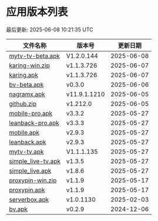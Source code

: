 # 应用版本列表

最后更新: 2025-06-08 10:21:35 UTC

| 文件名称 | 版本号 | 更新日期 |
|----------|--------|----------|
| [mytv-tv-beta.apk](https://raw.githubusercontent.com/tmxia/iptv/main/apk/mytv-tv-beta.apk) | V1.2.0.144 | 2025-06-08 |
| [karing-win.zip](https://raw.githubusercontent.com/tmxia/iptv/main/apk/karing-win.zip) | v1.1.3.726 | 2025-06-07 |
| [karing.apk](https://raw.githubusercontent.com/tmxia/iptv/main/apk/karing.apk) | v1.1.3.726 | 2025-06-07 |
| [bv-beta.apk](https://raw.githubusercontent.com/tmxia/iptv/main/apk/bv-beta.apk) | v0.3.0 | 2025-06-06 |
| [nagramx.apk](https://raw.githubusercontent.com/tmxia/iptv/main/apk/nagramx.apk) | v11.9.1.1210 | 2025-06-05 |
| [github.zip](https://raw.githubusercontent.com/tmxia/iptv/main/apk/github.zip) | v1.212.0 | 2025-06-05 |
| [mobile-pro.apk](https://raw.githubusercontent.com/tmxia/iptv/main/apk/mobile-pro.apk) | v3.3.2 | 2025-05-27 |
| [leanback-pro.apk](https://raw.githubusercontent.com/tmxia/iptv/main/apk/leanback-pro.apk) | v3.3.3 | 2025-05-27 |
| [mobile.apk](https://raw.githubusercontent.com/tmxia/iptv/main/apk/mobile.apk) | v2.9.3 | 2025-05-27 |
| [leanback.apk](https://raw.githubusercontent.com/tmxia/iptv/main/apk/leanback.apk) | v2.9.3 | 2025-05-27 |
| [mytv-tv.apk](https://raw.githubusercontent.com/tmxia/iptv/main/apk/mytv-tv.apk) | V1.1.1.135 | 2025-05-27 |
| [simple_live-tv.apk](https://raw.githubusercontent.com/tmxia/iptv/main/apk/simple_live-tv.apk) | v1.3.5 | 2025-05-27 |
| [simple_live.apk](https://raw.githubusercontent.com/tmxia/iptv/main/apk/simple_live.apk) | v1.8.6 | 2025-05-27 |
| [proxypin-win.zip](https://raw.githubusercontent.com/tmxia/iptv/main/apk/proxypin-win.zip) | v1.1.9 | 2025-05-17 |
| [proxypin.apk](https://raw.githubusercontent.com/tmxia/iptv/main/apk/proxypin.apk) | v1.1.9 | 2025-05-17 |
| [serverbox.apk](https://raw.githubusercontent.com/tmxia/iptv/main/apk/serverbox.apk) | v1.0.1130 | 2025-02-03 |
| [bv.apk](https://raw.githubusercontent.com/tmxia/iptv/main/apk/bv.apk) | v0.2.9 | 2024-12-06 |
